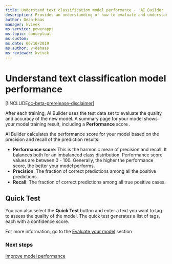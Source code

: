 ```yaml
---
title: Understand text classification model performance -  AI Builder | Microsoft Docs
description: Provides an understanding of how to evaluate and understand text classification model performance
author: Dean-Haas
manager: kvivek
ms.service: powerapps
ms.topic: conceptual
ms.custom: 
ms.date: 06/10/2019
ms.author: v-dehaas
ms.reviewer: kvivek
---
```


# Understand text classification model performance

[!INCLUDE[cc-beta-prerelease-disclaimer](./includes/cc-beta-prerelease-disclaimer.md)]

After each training, AI Builder uses the test data set to evaluate the quality and accuracy of the new model. A summary page for your model shows your model training result, including a **Performance** score .  

AI Builder calculates the performance score for your model based on the precision and recall of the prediction results:

- **Performance score**: This is the harmonic mean of precision and recall. It balances both for an imbalanced class distribution. Performance score values are between 0 - 100. Generally, the higher the performance score, the better your model performs. 
- **Precision**: The fraction of correct predictions among all the positive predictions.
- **Recall**: The fraction of correct predictions among all true positive cases.

## Quick Test

You can also select the **Quick Test** button and enter a text you want to tag to assess the quality of the model. The quick test generates a list of tags, each with a confidence score.

For more information, go to the [Evaluate your model](manage-model.md#evaluate-your-model) section

### Next steps

[Improve model performance](improve-text-classification-performance.md) 
